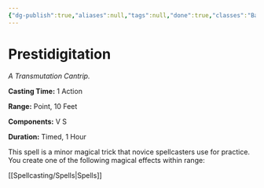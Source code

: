 ```yaml
---
{"dg-publish":true,"aliases":null,"tags":null,"done":true,"classes":"Bard, Sorcerer, Warlock, Wizard, Artificer (Revisited), Artificer,","spellLevel":0,"school":"Transmutation","source":"PHB","permalink":"/spells/prestidigitation/","dgHomeLink":false,"dgPassFrontmatter":true}
---
```


# Prestidigitation
*A Transmutation Cantrip.*

**Casting Time:** 1 Action

**Range:** Point, 10 Feet

**Components:** V S 

**Duration:** Timed, 1 Hour

This spell is a minor magical trick that novice spellcasters use for practice. You create one of the following magical effects within range:

[[Spellcasting/Spells|Spells]]